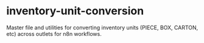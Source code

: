 # inventory-unit-conversion
Master file and utilities for converting inventory units (PIECE, BOX, CARTON, etc) across outlets for n8n workflows.

